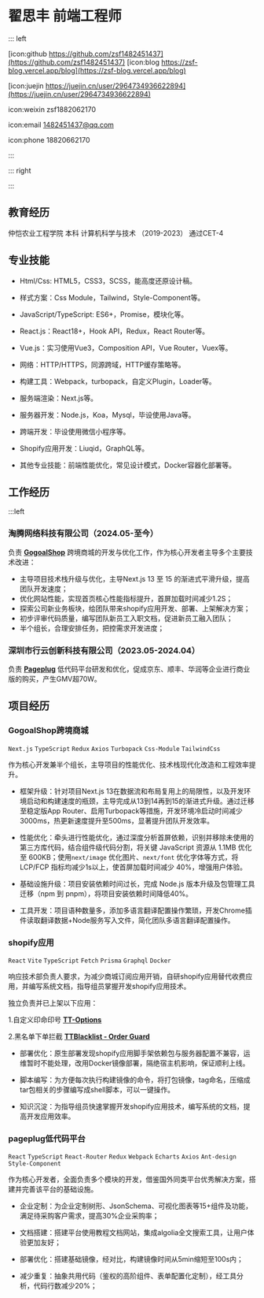 # 翟思丰 前端工程师

::: left

[icon:github https://github.com/zsf1482451437](https://github.com/zsf1482451437)
[icon:blog https://zsf-blog.vercel.app/blog](https://zsf-blog.vercel.app/blog) 

[icon:juejin https://juejin.cn/user/2964734936622894](https://juejin.cn/user/2964734936622894)

icon:weixin zsf1882062170

icon:email 1482451437@qq.com

icon:phone 18820662170

:::

::: right

:::

## 教育经历

仲恺农业工程学院 本科 计算机科学与技术 （2019-2023） 通过CET-4

## 专业技能

- Html/Css:  HTML5，CSS3，SCSS，能高度还原设计稿。

- 样式方案：Css Module，Tailwind，Style-Component等。

- JavaScript/TypeScript: ES6+，Promise，模块化等。

- React.js：React18+，Hook API，Redux，React Router等。

- Vue.js：实习使用Vue3，Composition API，Vue Router，Vuex等。

- 网络：HTTP/HTTPS，同源跨域，HTTP缓存策略等。

- 构建工具：Webpack，turbopack，自定义Plugin，Loader等。

- 服务端渲染：Next.js等。

- 服务器开发：Node.js，Koa，Mysql，毕设使用Java等。

- 跨端开发：毕设使用微信小程序等。

- Shopify应用开发：Liuqid，GraphQL等。

- 其他专业技能：前端性能优化，常见设计模式，Docker容器化部署等。

## 工作经历

:::left

### 淘腾网络科技有限公司（2024.05-至今）

负责 [**<u>GogoalShop</u>**](https://www.gogoalshop.se/) 跨境商城的开发与优化工作，作为核心开发者主导多个主要技术改进：

- 主导项目技术栈升级与优化，主导Next.js 13 至 15 的渐进式平滑升级，提高团队开发速度；
- 优化网站性能，实现首页核心性能指标提升，首屏加载时间减少1.2S；
- 探索公司新业务板块，给团队带来shopify应用开发、部署、上架解决方案；
- 初步评审代码质量，编写团队新员工入职文档，促进新员工融入团队；
- 半个组长，合理安排任务，把控需求开发进度；

### 深圳市行云创新科技有限公司（2023.05-2024.04）

负责 [**<u>Pageplug</u>**](https://docs.pageplug.cn/) 低代码平台研发和优化，促成京东、顺丰、华润等企业进行商业版的购买，产生GMV超70W。

## 项目经历

### GogoalShop跨境商城

`Next.js` `TypeScript` `Redux`  `Axios` `Turbopack`  `Css-Module` `TailwindCss` 

作为核心开发兼半个组长，主导项目的性能优化、技术栈现代化改造和工程效率提升。

- 框架升级：针对项目Next.js 13在数据流和布局复用上的局限性，以及开发环境启动和构建速度的瓶颈，主导完成从13到14再到15的渐进式升级。通过迁移至稳定版App Router、启用Turbopack等措施，开发环境冷启动时间减少3000ms，热更新速度提升至500ms，显著提升团队开发效率。

- 性能优化：牵头进行性能优化，通过深度分析首屏依赖，识别并移除未使用的第三方库代码，结合组件级代码分割，将关键 JavaScript 资源从 1.1MB 优化至 600KB；使用`next/image` 优化图片、`next/font` 优化字体等方式，将LCP/FCP 指标均减少1s以上，使首屏加载时间减少 40%，增强用户体验。

- 基础设施升级：项目安装依赖时间过长，完成 Node.js 版本升级及包管理工具迁移（npm 到 pnpm），将项目安装依赖时间降低40%。

- 工具开发：项目语种数量多，添加多语言翻译配置操作繁琐，开发Chrome插件读取翻译数据+Node服务写入文件，简化团队多语言翻译配置操作。

### shopify应用

`React` `Vite` `TypeScript`  `Fetch`  `Prisma` `Graphql` `Docker`

响应技术部负责人要求，为减少商城订阅应用开销，自研shopify应用替代收费应用，并编写系统文档，指导组员掌握开发shopify应用技术。

独立负责并已上架以下应用：

1.自定义印命印号 **[<u>TT-Options</u>](https://apps.shopify.com/options?locale=zh-CN&st_source=autocomplete&surface_detail=autocomplete_apps)**

2.黑名单下单拦截 **[<u>TTBlacklist ‑ Order Guard</u>](https://apps.shopify.com/ttblacklist-order-guard?locale=zh-CN&search_id=2c975873-81cb-4cc1-9dc2-1a06ccf786bf&surface_detail=TTBlacklist+%E2%80%91+Order+Guard&surface_inter_position=1&surface_intra_position=2&surface_type=search)**

- 部署优化：原生部署发现shopify应用脚手架依赖包与服务器配置不兼容，运维暂时不能处理，改用Docker镜像部署，隔绝宿主机影响，保证顺利上线。

- 脚本编写：为方便每次执行构建镜像的命令，将打包镜像，tag命名，压缩成tar包相关的步骤编写成shell脚本，可以一键操作。

- 知识沉淀：为指导组员快速掌握开发shopify应用技术，编写系统的文档，提高开发应用效率。

### pageplug低代码平台

`React` `TypeScript` `React-Router` `Redux` `Webpack` `Echarts` `Axios` `Ant-design` 
`Style-Component` 

作为核心开发者，全面负责多个模块的开发，借鉴国外同类平台优秀解决方案，搭建并完善该平台的基础设施。

- 企业定制：为企业定制树形、JsonSchema、可视化图表等15+组件及功能，满足待采购客户需求，提高30%企业采购率；

- 文档搭建：搭建平台使用教程文档网站，集成algolia全文搜索工具，让用户体验更加友好；

- 部署优化：搭建基础镜像，经对比，构建镜像时间从5min缩短至100s内；

- 减少重复：抽象共用代码（鉴权的高阶组件、表单配置化定制），经工具分析，代码行数减少20%；
